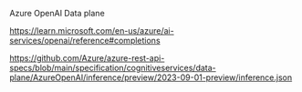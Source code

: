 Azure OpenAI Data plane 

https://learn.microsoft.com/en-us/azure/ai-services/openai/reference#completions

https://github.com/Azure/azure-rest-api-specs/blob/main/specification/cognitiveservices/data-plane/AzureOpenAI/inference/preview/2023-09-01-preview/inference.json

